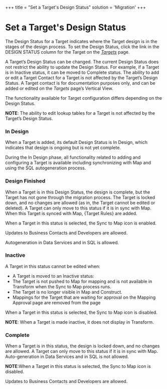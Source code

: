 +++
title = "Set a Target's Design Status"
solution = 'Migration'
+++

# Set a Target's Design Status

The Design Status for a Target indicates where the Target design is in
the stages of the design process. To set the Design Status, click the
link in the DESIGN STATUS column for the Target on the
<span style="font-style: italic;">[Targets](../Page_Desc/Targets_H_Design.htm)</span>
page.

A Target’s Design Status can be changed. The current Design Status does
not restrict the ability to update the Design Status. For example, if a
Target is in Inactive status, it can be moved to Complete status. The
ability to add or edit a Target Contact for a Target is not affected by
the Target’s Design Status. A Target contact is for documentation
purposes only, and can be added or edited on the
<span style="font-style: italic;">Targets</span> page’s Vertical View.

The functionality available for Target configuration differs depending
on the Design Status.

<span style="font-weight: bold;">NOTE</span>: The ability to edit lookup
tables for a Target is not affected by the Target’s Design Status.

### In Design

When a Target is added, its default Design Status is In Design, which
indicates that design is ongoing but is not yet complete.

During the In Design phase, all functionality related to adding and
configuring a Target is available including synchronizing with Map and
using the SQL autogeneration process.

### Design Finished

When a Target is in this Design Status, the design is complete, but the
Target has not gone through the migration process. The Target is locked
down, and no changes are allowed (as in, the Target cannot be edited or
deleted). A Target can only move to this status if it is in sync with
Map. When this Target is synced with Map, {Target Rules} are added.

When a Target in this status is selected, the Sync to Map icon is
enabled.

Updates to Business Contacts and Developers are allowed.

Autogeneration in Data Services and in SQL is allowed.

### Inactive

A Target in this status cannot be edited when:

  - A Target is moved to an Inactive status:
  - The Target is not pushed to Map for mapping and is not available in
    Transform when the Sync to Map process runs.
  - The Target is no longer visible in Map and Construct.
  - Mappings for the Target that are waiting for approval on the Mapping
    Approval page are removed from the page

When a Target in this status is selected, the Sync to Map icon is
disabled.

<span style="font-weight: bold;">NOTE</span>: When a Target is made
inactive, it does not display in Transform.

### Complete

When a Target is in this status, the design is locked down, and no
changes are allowed. A Target can only move to this status if it is in
sync with Map. Auto-generation in Data Services and in SQL is not
allowed.

**NOTE**:When a Target in this status is selected, the Sync to Map icon
is disabled.

Updates to Business Contacts and Developers are allowed.
